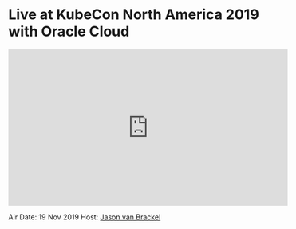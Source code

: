 # Live at KubeCon North America 2019 with Oracle Cloud

<iframe width="560" height="315" src="https://www.youtube.com/embed/zZyj4CGniQ8" frameborder="0" allow="accelerometer; autoplay; encrypted-media; gyroscope; picture-in-picture" allowfullscreen></iframe>

Air Date: 19 Nov 2019
Host: [Jason van Brackel](twitter.com/jasonvanbrackel)